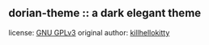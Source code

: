 ## dorian-theme :: a dark elegant theme ##

license: [GNU GPLv3](GPLv3.pdf)
original author: [killhellokitty](http://killhellokitty.deviantart.com/)
